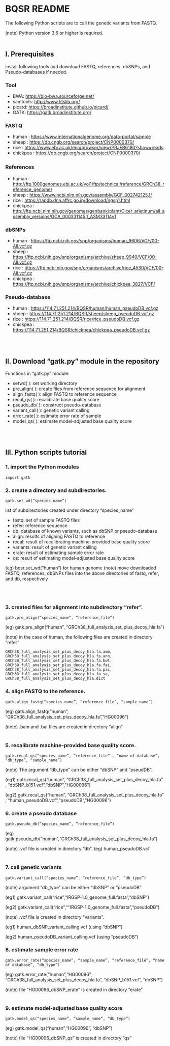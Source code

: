 # BQSR README
The following Python scripts are to call the genetic variants from FASTQ. 

(note) Python version 3.6 or higher is required.<br><br>


## I. Prerequisites 
install following tools and download FASTQ, references, dbSNPs, and Pseudo-databases if needed. 


### Tool
*	BWA: https://bio-bwa.sourceforge.net/
*	samtools: http://www.htslib.org/
*	picard: https://broadinstitute.github.io/picard/
*	GATK: https://gatk.broadinstitute.org/

### FASTQ
*	human : https://www.internationalgenome.org/data-portal/sample
*	sheep : https://db.cngb.org/search/project/CNP0000370/
*	rice : https://www.ebi.ac.uk/ena/browser/view/PRJEB6180?show=reads
*	chickpea : https://db.cngb.org/search/project/CNP0000370/

### References 　
* human : http://ftp.1000genomes.ebi.ac.uk/vol1/ftp/technical/reference/GRCh38_reference_genome/
* sheep : https://www.ncbi.nlm.nih.gov/assembly/GCF_002742125.1/
* rice : https://rapdb.dna.affrc.go.jp/download/irgsp1.html
* chickpea : http://ftp.ncbi.nlm.nih.gov/genomes/genbank/plant/Cicer_arietinum/all_assembly_versions/GCA_000331145.1_ASM33114v1

### dbSNPs
*	human : https://ftp.ncbi.nih.gov/snp/organisms/human_9606/VCF/00-All.vcf.gz
*	sheep : https://ftp.ncbi.nih.gov/snp/organisms/archive/sheep_9940/VCF/00-All.vcf.gz
*	rice : https://ftp.ncbi.nih.gov/snp/organisms/archive/rice_4530/VCF/00-All.vcf.gz
*	chickpea : https://ftp.ncbi.nih.gov/snp/organisms/archive/chickpea_3827/VCF/

### Pseudo-database
*	human : https://114.71.251.214/BQSR/human/human_pseudoDB.vcf.gz
*	sheep : https://114.71.251.214/BQSR/sheep/sheep_pseudoDB.vcf.gz
*	rice : https://114.71.251.214/BQSR/rice/rice_pseudoDB.vcf.gz
*	chickpea : https://114.71.251.214/BQSR/chickpea/chickpea_pseudoDB.vcf.gz

<br><br>
## Ⅱ. Download “gatk.py” module in the repository

Functions in “gatk.py” module:

+ setwd( ): set working directory
+	pre_align( ): create files from reference sequence for alignment
+	align_fastq( ): align FASTQ to reference sequence 
+	recal_qs( ): recalibrate base quality score
+	pseudo_db( ): construct pseudo-database 
+	variant_call( ): genetic variant calling
+	error_rate( ): estimate error rate of sample
+	model_qs( ): estimate model-adjusted base quality score

<br><br>
## Ⅲ. Python scripts tutorial
### 1.	import the Python modules
```
import gatk
```

### 2.	create a directory and subdirectories.
```
gatk.set_wd(“species_name”)
```

list of subdirectories created under directory “species_name”

+	fastq: set of sample FASTQ files
+ refer: reference sequence 
+	db: database of known variants, such as dbSNP or pseudo-database
+	align: results of aligning FASTQ to reference
+	recal: result of recalibrating machine-provided base quality score 
+	variants: result of genetic variant calling
+	erate: result of estimating sample error rate
+	qs: result of estimating model-adjusted base quality score



(eg) bqsr.set_wd(“human”) for human genome
(note) move downloaded FASTQ, references, dbSNPs files into the above directories of fastq, refer, and db, respectively 

<br><br>
### 3. created files for alignment into subdirectory “refer”.
```
gatk.pre_align(“species_name”, “reference_file”)
```
(eg) gatk.pre_align(“human”, “GRCh38_full_analysis_set_plus_decoy_hla.fa”)

(note) in the case of human, the following files are created in directory “refer”
```
GRCh38_full_analysis_set_plus_decoy_hla.fa.amb, 
GRCh38_full_analysis_set_plus_decoy_hla.fa.ann,
GRCh38_full_analysis_set_plus_decoy_hla.fa.bwt, 
GRCh38_full_analysis_set_plus_decoy_hla.fa.fai,
GRCh38_full_analysis_set_plus_decoy_hla.fa.pac, 
GRCh38_full_analysis_set_plus_decoy_hla.fa.sa,
GRCh38_full_analysis_set_plus_decoy_hla.dict 
```

### 4.	align FASTQ to the reference. 
```
gatk.align_fastq(“species_name”, “reference_file”, “sample_name”)
```
(eg) gatk.align_fastq(“human”, “GRCh38_full_analysis_set_plus_decoy_hla.fa”,"HG00096")

(note) .bam and .bai files are created in directory “align”
<br><br>
### 5.	recalibrate machine-provided base quality score. 
```
gatk.recal_qs(“species_name”, “reference_file” , “name of database”, “db_type”, “sample_name”)
```
(note) The argument “db_type” can be either “dbSNP” and “pseudDB”.

(eg1) gatk.recal_qs(“human”, “GRCh38_full_analysis_set_plus_decoy_hla.fa” , “dbSNP_b151.vcf”,“dbSNP”,”HG00096”)

(eg2) gatk.recal_qs(“human”, “GRCh38_full_analysis_set_plus_decoy_hla.fa” , “human_pseudoDB.vcf”,“pseudoDB”,”HG00096”)


### 6.	create a pseudo database
```
gatk.pseudo_db(“species_name”, “reference_file”)
```
(eg) gatk.pseudo_db(“human”,“GRCh38_full_analysis_set_plus_decoy_hla.fa”)

(note) .vcf file is created in directory “db”. 
(eg) human_pseudoDB.vcf 
<br><br>
### 7.	call genetic variants 
```
gatk.variant_call(“species_name”, “reference_file”, “db_type”)
```
(note) argument “db_type” can be either “dbSNP” or “pseudoDB”

(eg1) gatk.variant_call(“rice”,“IRGSP-1.0_genome_full.fasta”,“dbSNP”)

(eg2) gatk.variant_call(“rice”,““IRGSP-1.0_genome_full.fasta”,“pseudoDB”)

(note) .vcf file is created in directory “variants”. 

(eg1) human_dbSNP_variant_calling.vcf (using “dbSNP”)

(eg2) human_pseudoDB_variant_calling.vcf (using “pseudoDB”)

### 8.	estimate sample error rate
```
gatk.error_rate(“species_name”, “sample_name”, “reference_file”, “name of database”, “db_type”)
```
(eg) gatk.error_rate(“human”,“HG00096”, “GRCh38_full_analysis_set_plus_decoy_hla.fa”, “dbSNP_b151.vcf”, “dbSNP”)

(note) file “HG00096_dbSNP_erate” is created in directory “erate”
<br><br>
### 9.	estimate model-adjusted base quality score
```
gatk.model_qs(“species_name”, “sample_name”, “db_type”)
```
(eg) gatk.model_qs(“human”,“HG00096”, “dbSNP”)

(note) file “HG00096_dbSNP_qs” is created in directory “qs”

